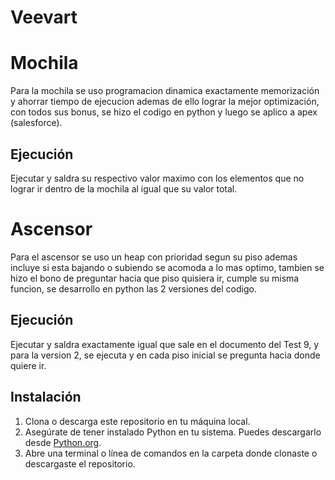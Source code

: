 # Veevart

# Mochila
Para la mochila se uso programacion dinamica exactamente memorización y ahorrar tiempo de ejecucion ademas de ello lograr la mejor optimización, con todos sus bonus, se hizo el codigo en python y luego se aplico a apex (salesforce).

## Ejecución
Ejecutar y saldra su respectivo valor maximo con los elementos que no lograr ir dentro de la mochila al igual que su valor total.

# Ascensor
Para el ascensor se uso un heap con prioridad segun su piso ademas incluye si esta bajando o subiendo se acomoda a lo mas optimo, tambien se hizo el bono de preguntar hacia que piso quisiera ir, cumple su misma funcion, se desarrollo en python las 2 versiones del codigo.

## Ejecución
Ejecutar y saldra exactamente igual que sale en el documento del Test 9, y para la version 2, se ejecuta y en cada piso inicial se pregunta hacia donde quiere ir.

## Instalación

1. Clona o descarga este repositorio en tu máquina local.
2. Asegúrate de tener instalado Python en tu sistema. Puedes descargarlo desde [Python.org](https://www.python.org/).
3. Abre una terminal o línea de comandos en la carpeta donde clonaste o descargaste el repositorio.
